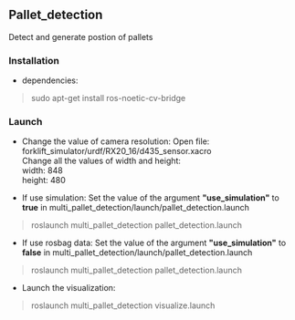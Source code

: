 ## Pallet_detection
Detect and generate postion of pallets

### Installation
- dependencies:
>sudo apt-get install ros-noetic-cv-bridge

### Launch
- Change the value of camera resolution:
Open file: forklift_simulator/urdf/RX20_16/d435_sensor.xacro <br />
Change all the values of width and height: <br />
    width: 848 <br />
    height: 480

- If use simulation: 
Set the value of the argument **"use_simulation"** to **true** in multi_pallet_detection/launch/pallet_detection.launch
>roslaunch multi_pallet_detection pallet_detection.launch

- If use rosbag data: 
Set the value of the argument **"use_simulation"** to **false** in multi_pallet_detection/launch/pallet_detection.launch
>roslaunch multi_pallet_detection pallet_detection.launch

- Launch the visualization: 
>roslaunch multi_pallet_detection visualize.launch
